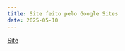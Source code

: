 ```yaml
---
title: Site feito pelo Google Sites
date: 2025-05-10
---
```

[Site](https://sites.google.com/view/jhportfoliohub/início?authuser=0)
